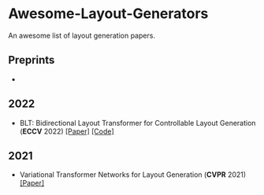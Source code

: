 # Awesome-Layout-Generators
An awesome list of layout generation papers.


## Preprints
- 

## 2022
- BLT: Bidirectional Layout Transformer for Controllable Layout Generation (**ECCV** 2022) [[Paper]](https://arxiv.org/abs/2112.05112) [[Code]](https://github.com/google-research/google-research/tree/master/layout-blt)

## 2021
- Variational Transformer Networks for Layout Generation (**CVPR** 2021) [[Paper]](https://arxiv.org/abs/2104.02416)
